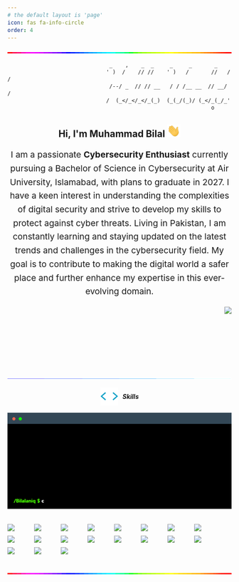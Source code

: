 ```yaml
---
# the default layout is 'page'
icon: fas fa-info-circle
order: 4
---
```


<p align="center">
  <img src="https://raw.githubusercontent.com/bilalaniq/bilalaniq/main/gif/rgb_line.gif" alt="RGB Line" style="width: 100%; height: 3px;" />
</p>




```
                                _    ,    _  _     _     _       _
                               ' )  /    // //    ' )   /       //   / /
                                /--/ _  // // __   / / /__ __  // __/ /
                               /  (_</_</_</_(_)  (_(_/(_)/ (_</_(_/_'
                                                                o
```

<div align="center">
<h2>Hi, I'm Muhammad Bilal <img src="https://raw.githubusercontent.com/bilalaniq/bilalaniq/main/gif/hi.gif" alt="Hi" width="30" /></h2>
</div>


<div style="text-align: center;">
  <p style="font-size: 1.2rem;  line-height: 1.6;">
    I am a passionate <strong>Cybersecurity Enthusiast</strong> currently pursuing a Bachelor of Science in Cybersecurity at Air University, Islamabad, with plans to graduate in 2027. I have a keen interest in understanding the complexities of digital security and strive to develop my skills to protect against cyber threats. Living in Pakistan, I am constantly learning and staying updated on the latest trends and challenges in the cybersecurity field. My goal is to contribute to making the digital world a safer place and further enhance my expertise in this ever-evolving domain.
  </p>
</div>



<!-- Image aligned to the right -->
<img align="right" height="150" src="https://i.pinimg.com/originals/30/79/27/3079277290da72f1c36fad89957c8a9d.gif" />

![Line](https://raw.githubusercontent.com/bilalaniq/bilalaniq/main/gif/line2.gif)


<div style="text-align: center;">
  <span style="display: inline-flex; align-items: center;">
    <img src="https://raw.githubusercontent.com/bilalaniq/bilalaniq/main/gif/skills.gif" alt="skills" width="40" style="margin-right: 10px;" />
    <strong><em>Skills</em></strong>
  </span>
</div>




![Terminal GIF](https://raw.githubusercontent.com/bilalaniq/bilalaniq/main/gif/terminal.gif)

<br>


<div align="left" style="display: flex; flex-wrap: wrap; gap: 10px; max-width: 100%; justify-content: start;">
    <img src="https://skillicons.dev/icons?i=c" style="display:inline-block; width: 50px;" />
    <img src="https://skillicons.dev/icons?i=cpp" style="display:inline-block; width: 50px;" />
    <img src="https://skillicons.dev/icons?i=nodejs" style="display:inline-block; width: 50px;" />
    <img src="https://skillicons.dev/icons?i=js" style="display:inline-block; width: 50px;" />
    <img src="https://skillicons.dev/icons?i=git" style="display:inline-block; width: 50px;" />
    <img src="https://skillicons.dev/icons?i=electron" style="display:inline-block; width: 50px;" />
     <img src="https://camo.githubusercontent.com/740b035ed7f2f9a189b337373e57b98f8c3d61d2fbbb7d7872a6563646a20abc/68747470733a2f2f74656368737461636b2d67656e657261746f722e76657263656c2e6170702f707974686f6e2d69636f6e2e737667" style="display:inline-block; width: 50px;" />
     <img src="https://camo.githubusercontent.com/5d9a8b3aaadd99a6f9e997446bd9c553e131cc3e2fd2585ea0f38a452661521e/68747470733a2f2f74656368737461636b2d67656e657261746f722e76657263656c2e6170702f646f636b65722d69636f6e2e737667" style="display:inline-block; width: 50px;" />
     <img src="https://camo.githubusercontent.com/dd2c84af43a6c56860d910c605d51d058a28213431a42e422dcb6a62ab53d14a/68747470733a2f2f74656368737461636b2d67656e657261746f722e76657263656c2e6170702f74732d69636f6e2e737667" style="display:inline-block; width: 50px;" />
    <img src="https://user-images.githubusercontent.com/74038190/212257454-16e3712e-945a-4ca2-b238-408ad0bf87e6.gif" style="display:inline-block; width: 50px;" />
    <img src="https://user-images.githubusercontent.com/74038190/212257468-1e9a91f1-b626-4baa-b15d-5c385dfa7ed2.gif" style="display:inline-block; width: 50px;" />
    <img src="https://user-images.githubusercontent.com/74038190/212257465-7ce8d493-cac5-494e-982a-5a9deb852c4b.gif" style="display:inline-block; width: 50px;" />
    <img src="https://user-images.githubusercontent.com/74038190/212257460-738ff738-247f-4445-a718-cdd0ca76e2db.gif" style="display:inline-block; width: 50px;" />
    <img src="https://user-images.githubusercontent.com/74038190/212257467-871d32b7-e401-42e8-a166-fcfd7baa4c6b.gif" style="display:inline-block; width: 50px;" />
    <img src="https://user-images.githubusercontent.com/74038190/212281756-450d3ffa-9335-4b98-a965-db8a18fee927.gif" style="display:inline-block; width: 50px;" />
    <img src="https://user-images.githubusercontent.com/74038190/212281763-e6ecd7ef-c4aa-45b6-a97c-f33f6bb592bd.gif" style="display:inline-block; width: 50px;" />
    <img src="https://user-images.githubusercontent.com/74038190/212281775-b468df30-4edc-4bf8-a4ee-f52e1aaddc86.gif" style="display:inline-block; width: 50px;" />
    <img src="https://github.com/Anmol-Baranwal/Cool-GIFs-For-GitHub/assets/74038190/29fd6286-4e7b-4d6c-818f-c4765d5e39a9" style="display:inline-block; width: 50px;" />
    <img src="https://github.com/Anmol-Baranwal/Cool-GIFs-For-GitHub/assets/74038190/67f477ed-6624-42da-99f0-1a7b1a16eecb" style="display:inline-block; width: 50px;" />

</div>

<br>

<p align="center">
  <img src="https://raw.githubusercontent.com/bilalaniq/bilalaniq/main/gif/rgb_line.gif" alt="RGB Line" style="width: 100%; height: 3px;" />
</p>







 

